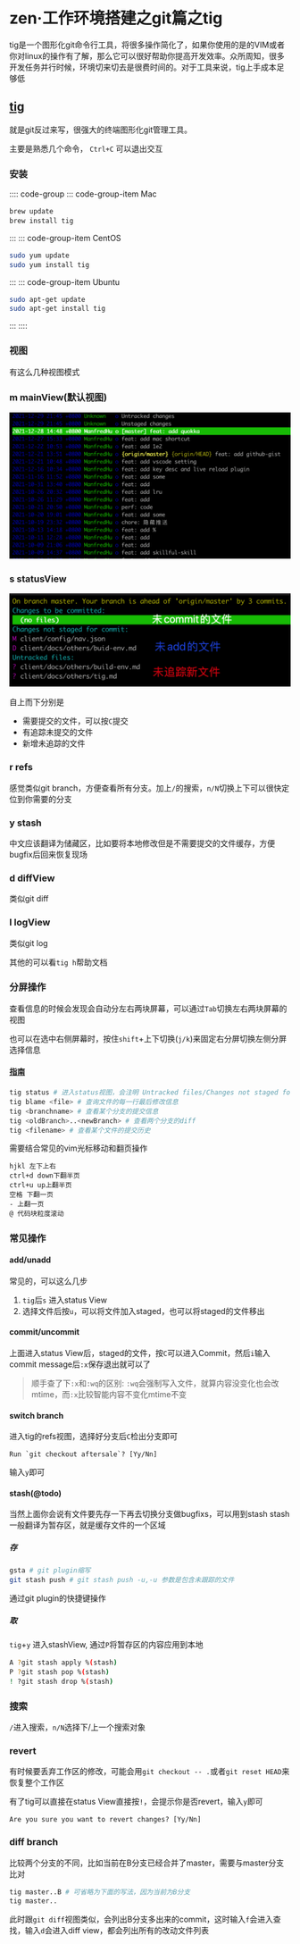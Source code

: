 # zen·工作环境搭建之git篇之tig
tig是一个图形化git命令行工具，将很多操作简化了，如果你使用的是的VIM或者你对linux的操作有了解，那么它可以很好帮助你提高开发效率。众所周知，很多开发任务并行时候，环境切来切去是很费时间的。对于工具来说，tig上手成本足够低

## [tig](https://jonas.github.io/tig/)
就是git反过来写，很强大的终端图形化git管理工具。

主要是熟悉几个命令， `Ctrl+C` 可以退出交互

### 安装

:::: code-group
::: code-group-item Mac
```bash
brew update
brew install tig
```
:::
::: code-group-item CentOS
```bash
sudo yum update
sudo yum install tig
```
:::
::: code-group-item Ubuntu
```bash
sudo apt-get update
sudo apt-get install tig
```
:::
::::

### 视图
有这么几种视图模式

### m mainView(默认视图)
![](https://raw.githubusercontent.com/ManfredHu/manfredHu.github.io/master/images/ppl/mdm0UQ.png)

### s statusView
![](https://raw.githubusercontent.com/ManfredHu/manfredHu.github.io/master/images/ppl/n6MiDI.png)

自上而下分别是
- 需要提交的文件，可以按`C`提交
- 有追踪未提交的文件
- 新增未追踪的文件
### r refs
感觉类似git branch，方便查看所有分支。加上`/`的搜索，`n/N`切换上下可以很快定位到你需要的分支

### y stash
中文应该翻译为储藏区，比如要将本地修改但是不需要提交的文件缓存，方便bugfix后回来恢复现场

### d diffView
类似git diff

### l logView
类似git log

其他的可以看`tig h`帮助文档

### 分屏操作
查看信息的时候会发现会自动分左右两块屏幕，可以通过`Tab`切换左右两块屏幕的视图

也可以在选中右侧屏幕时，按住`shift`+上下切换(`j/k`)来固定右分屏切换左侧分屏选择信息

#### [指南](https://devhints.io/tig)

```bash
tig status # 进入status视图，会注明 Untracked files/Changes not staged for commit/Changes to be committed 的文件
tig blame <file> # 查询文件的每一行最后修改信息
tig <branchname> # 查看某个分支的提交信息
tig <oldBranch>..<newBranch> # 查看两个分支的diff
tig <filename> # 查看某个文件的提交历史
```

需要结合常见的vim光标移动和翻页操作

```bash
hjkl 左下上右
ctrl+d down下翻半页
ctrl+u up上翻半页
空格 下翻一页
- 上翻一页
@ 代码块粒度滚动
```

### 常见操作

#### add/unadd
常见的，可以这么几步
1. `tig`后`s` 进入status View
2. 选择文件后按`u`，可以将文件加入staged，也可以将staged的文件移出

#### commit/uncommit
上面进入status View后，staged的文件，按`C`可以进入Commit，然后`i`输入commit message后`:x`保存退出就可以了

> 顺手查了下`:x`和`:wq`的区别: `:wq`会强制写入文件，就算内容没变化也会改mtime，而`:x`比较智能内容不变化mtime不变

#### switch branch
进入tig的refs视图，选择好分支后`C`检出分支即可
```
Run `git checkout aftersale`? [Yy/Nn]
```
输入`y`即可

#### stash(@todo)
当然上面你会说有文件要先存一下再去切换分支做bugfixs，可以用到stash
stash一般翻译为暂存区，就是缓存文件的一个区域

##### 存
```bash
gsta # git plugin缩写
git stash push # git stash push -u,-u 参数是包含未跟踪的文件
```
通过git plugin的快捷键操作

##### 取
`tig`+`y` 进入stashView, 通过`P`将暂存区的内容应用到本地

```bash
A ?git stash apply %(stash)
P ?git stash pop %(stash)
! ?git stash drop %(stash)
```
### 搜索
`/`进入搜索，`n/N`选择下/上一个搜索对象

### revert

有时候要丢弃工作区的修改，可能会用`git checkout -- .`或者`git reset HEAD`来恢复整个工作区

有了tig可以直接在status View直接按`!`，会提示你是否revert，输入`y`即可

```
Are you sure you want to revert changes? [Yy/Nn]
```

### diff branch
比较两个分支的不同，比如当前在B分支已经合并了master，需要与master分支比对

```bash
tig master..B # 可省略为下面的写法，因为当前为B分支
tig master..
```

此时跟`git diff`视图类似，会列出B分支多出来的commit，这时输入`f`会进入查找，输入`d`会进入diff view，都会列出所有的改动文件列表